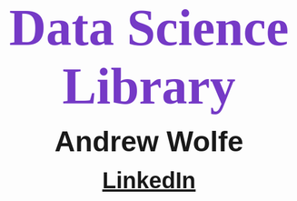 <h1 id="library">Data Science Library</h1>

<br>

<h1 id="name">Andrew Wolfe</h1>

<br>

<h1 id="linkedin"><a href="https://www.linkedin.com/in/akwolfe/" target="_blank">LinkedIn</a></h1>




<style>
@import url('https://fonts.googleapis.com/css?family=Bitter');
@import url('https://fonts.googleapis.com/css?family=Fjalla+One');
@import url('https://fonts.googleapis.com/css?family=Nanum+Gothic');
#library{
margin: auto;
text-align: center;
font-size: 90px;
color: #753AC6;
font-family: 'Bitter', serif;
}
#name {
margin: auto;
text-align: center;
font-size: 50px;
font-family: 'Fjalla One', sans-serif;
}
#linkedin{
margin: auto;
text-align: center;
font-size: 40px;
font-family: 'Nanum Gothic', sans-serif;
color: #0077B5
}

</style>